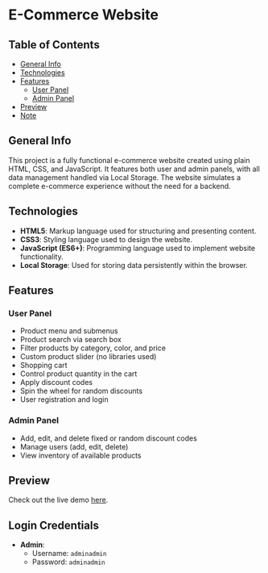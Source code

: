 # E-Commerce Website

## Table of Contents
- [General Info](#general-info)
- [Technologies](#technologies)
- [Features](#features)
  - [User Panel](#user-panel)
  - [Admin Panel](#admin-panel)
- [Preview](#preview)
- [Note](#note)

## General Info
This project is a fully functional e-commerce website created using plain HTML, CSS, and JavaScript. It features both user and admin panels, with all data management handled via Local Storage. The website simulates a complete e-commerce experience without the need for a backend.

## Technologies
- **HTML5**: Markup language used for structuring and presenting content.
- **CSS3**: Styling language used to design the website.
- **JavaScript (ES6+)**: Programming language used to implement website functionality.
- **Local Storage**: Used for storing data persistently within the browser.

## Features

### User Panel
- Product menu and submenus
- Product search via search box
- Filter products by category, color, and price
- Custom product slider (no libraries used)
- Shopping cart
- Control product quantity in the cart
- Apply discount codes
- Spin the wheel for random discounts
- User registration and login

### Admin Panel
- Add, edit, and delete fixed or random discount codes
- Manage users (add, edit, delete)
- View inventory of available products

## Preview
Check out the live demo [here](https://mahdikashani1400.github.io/store/dayanShop-project1-middLeveal/main-page/main-page.html).

## Login Credentials

- **Admin**: 
  - Username: `adminadmin`
  - Password: `adminadmin`
